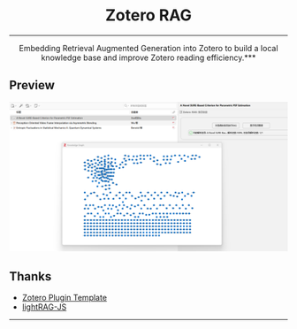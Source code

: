 <div align="center">

  # Zotero RAG

  ***
Embedding Retrieval Augmented Generation into Zotero to build a local knowledge base and improve Zotero reading efficiency.***
</div>

## Preview
<div align="center">
  <img src="asserts/1.png"/>
</div>

## Thanks
- [Zotero Plugin Template](https://github.com/windingwind/zotero-plugin-template)
- [lightRAG-JS](https://github.com/windfollowingheart/LightRag-JS)
  
---


